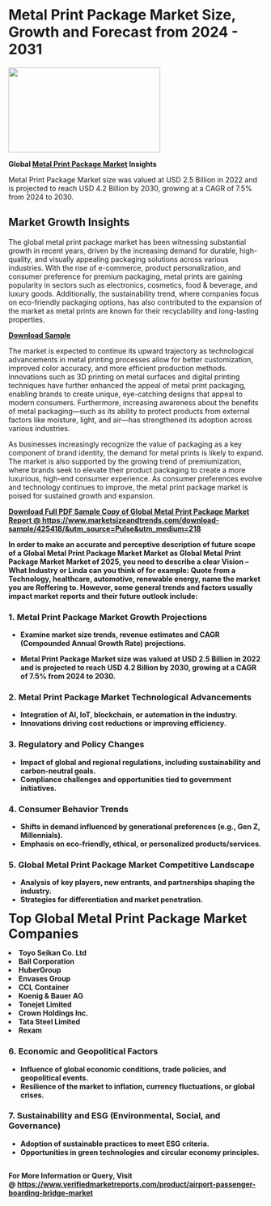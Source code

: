 <H1>Metal Print Package Market Size, Growth and Forecast from 2024 - 2031</H1><img class="aligncenter size-medium wp-image-584254" src="https://thirdeyenews.in/wp-content/uploads/2024/09/Global-Market-Research-300x168.jpeg" alt="" width="300" height="168" /><p><strong>Global&nbsp;<a href="https://www.marketsizeandtrends.com/download-sample/425418/&amp;utm_source=Pulse&amp;utm_medium=218">Metal Print Package Market</a> Insights</strong></p><p>Metal Print Package Market size was valued at USD 2.5 Billion in 2022 and is projected to reach USD 4.2 Billion by 2030, growing at a CAGR of 7.5% from 2024 to 2030.</p><p><h2>Market Growth Insights</h2> <p>The global metal print package market has been witnessing substantial growth in recent years, driven by the increasing demand for durable, high-quality, and visually appealing packaging solutions across various industries. With the rise of e-commerce, product personalization, and consumer preference for premium packaging, metal prints are gaining popularity in sectors such as electronics, cosmetics, food & beverage, and luxury goods. Additionally, the sustainability trend, where companies focus on eco-friendly packaging options, has also contributed to the expansion of the market as metal prints are known for their recyclability and long-lasting properties.</p> <p><strong><a href="#">Download Sample</a></strong></p> <p>The market is expected to continue its upward trajectory as technological advancements in metal printing processes allow for better customization, improved color accuracy, and more efficient production methods. Innovations such as 3D printing on metal surfaces and digital printing techniques have further enhanced the appeal of metal print packaging, enabling brands to create unique, eye-catching designs that appeal to modern consumers. Furthermore, increasing awareness about the benefits of metal packaging—such as its ability to protect products from external factors like moisture, light, and air—has strengthened its adoption across various industries.</p> <p>As businesses increasingly recognize the value of packaging as a key component of brand identity, the demand for metal prints is likely to expand. The market is also supported by the growing trend of premiumization, where brands seek to elevate their product packaging to create a more luxurious, high-end consumer experience. As consumer preferences evolve and technology continues to improve, the metal print package market is poised for sustained growth and expansion.</p> <p><strong><a href="#"></p><p><span class=""><strong>Download Full PDF Sample Copy of Global Metal Print Package Market Report</strong> @ <a href="https://www.marketsizeandtrends.com/download-sample/425418/&amp;utm_source=Pulse&amp;utm_medium=218" target="_blank">https://www.marketsizeandtrends.com/download-sample/425418/&amp;utm_source=Pulse&amp;utm_medium=218</a></span></p><p>In order to make an accurate and perceptive description of future scope of a Global&nbsp;Metal Print Package Market Market as Global&nbsp;Metal Print Package Market Market of 2025, you need to describe a clear Vision &ndash; What Industry or Linda can you think of for example: Quote from a Technology, healthcare, automotive, renewable energy, name the market you are Reffering to. However, some general trends and factors usually impact market reports and their future outlook include:</p><h3>1.&nbsp;<strong>Metal Print Package Market Growth Projections</strong></h3><ul><li>Examine market size trends, revenue estimates and CAGR (Compounded Annual Growth Rate) projections.</li><li><p>Metal Print Package Market size was valued at USD 2.5 Billion in 2022 and is projected to reach USD 4.2 Billion by 2030, growing at a CAGR of 7.5% from 2024 to 2030.</p></li></ul><h3>2.&nbsp;<strong>Metal Print Package Market Technological Advancements</strong></h3><ul><li>Integration of AI, IoT, blockchain, or automation in the industry.</li><li>Innovations driving cost reductions or improving efficiency.</li></ul><h3>3.&nbsp;<strong>Regulatory and Policy Changes</strong></h3><ul><li>Impact of global and regional regulations, including sustainability and carbon-neutral goals.</li><li>Compliance challenges and opportunities tied to government initiatives.</li></ul><h3>4.&nbsp;<strong>Consumer Behavior Trends</strong></h3><ul><li>Shifts in demand influenced by generational preferences (e.g., Gen Z, Millennials).</li><li>Emphasis on eco-friendly, ethical, or personalized products/services.</li></ul><h3>5.&nbsp;<strong>Global Metal Print Package Market Competitive Landscape</strong></h3><ul><li>Analysis of key players, new entrants, and partnerships shaping the industry.</li><li>Strategies for differentiation and market penetration.</li></ul><p data-pm-slice="1 1 []"><span style="color: inherit; font-family: inherit; font-size: 25px;">Top Global Metal Print Package Market Companies</span></p><div class="" data-test-id=""><p><li>Toyo Seikan Co. Ltd</li><li> Ball Corporation</li><li> HuberGroup</li><li> Envases Group</li><li> CCL Container</li><li> Koenig & Bauer AG</li><li> Tonejet Limited</li><li> Crown Holdings Inc.</li><li> Tata Steel Limited</li><li> Rexam</li></p></div><h3>6.&nbsp;<strong>Economic and Geopolitical Factors</strong></h3><ul><li>Influence of global economic conditions, trade policies, and geopolitical events.</li><li>Resilience of the market to inflation, currency fluctuations, or global crises.</li></ul><h3>7.&nbsp;<strong>Sustainability and ESG (Environmental, Social, and Governance)</strong></h3><ul><li>Adoption of sustainable practices to meet ESG criteria.</li><li>Opportunities in green technologies and circular economy principles.</li></ul><h2><strong style="font-size: 14px;">For More Information or Query, Visit @&nbsp;</strong><a style="background-color: #ffffff; font-size: 14px;" href="https://www.marketsizeandtrends.com/report/metal-print-package-market/" target="_blank">https://www.verifiedmarketreports.com/product/airport-passenger-boarding-bridge-market</a></h2>
